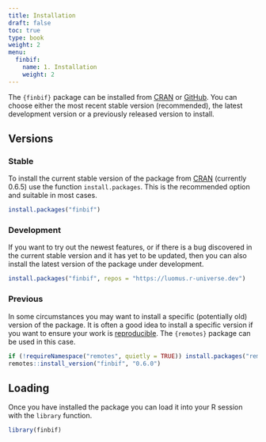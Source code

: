```yaml
---
title: Installation
draft: false
toc: true
type: book
weight: 2
menu:
  finbif:
    name: 1. Installation
    weight: 2
---
```


[CRAN]: https://cran.r-project.org
[GitHub]: https://github.com


The `{finbif}` package can be installed from [CRAN] or [GitHub]. You can choose
either the most recent stable version (recommended), the latest development
version or a previously released version to install.

## Versions
### Stable
To install the current stable version of the package from [CRAN] (currently
0.6.5) use the function
`install.packages`. This is the recommended option and suitable in most cases.

```r
install.packages("finbif")
```

### Development
If you want to try out the newest features, or if there is a bug discovered
in the current stable version and it has yet to be updated, then you can also
install the latest version of the package under development.

```r
install.packages("finbif", repos = "https://luomus.r-universe.dev")
```

### Previous
In some circumstances you may want to install a specific (potentially old)
version of the package. It is often a good idea to install a specific version
if you want to ensure your work is
[reproducible](https://www.practicereproducibleresearch.org/). The
`{remotes}` package can be used in this case.

```r
if (!requireNamespace("remotes", quietly = TRUE)) install.packages("remotes")
remotes::install_version("finbif", "0.6.0")
```

## Loading
Once you have installed the package you can load it into your R session with the
`library` function.

```r
library(finbif)
```
